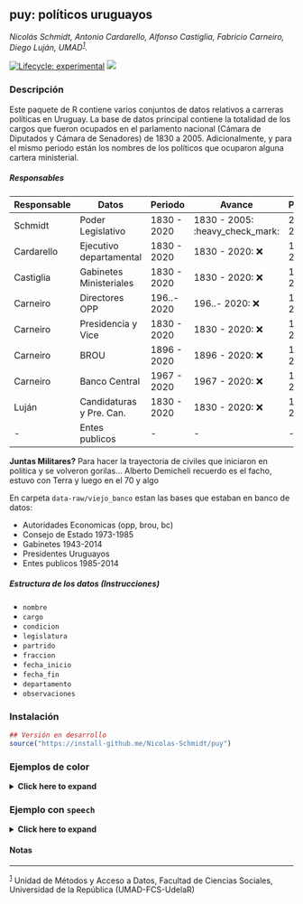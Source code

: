 
<!-- README.md is generated from README.Rmd. Please edit that file -->

## puy: políticos uruguayos

*Nicolás Schmidt, Antonio Cardarello, Alfonso Castiglia, Fabricio
Carneiro, Diego Luján,
UMAD<sup><a id="fnr.1" class="footref" href="#fn.1">1</a></sup>.*

<!-- badges: start -->

[![Lifecycle:
experimental](https://img.shields.io/badge/lifecycle-experimental-orange.svg)](https://www.tidyverse.org/lifecycle/#experimental)
[![](https://img.shields.io/badge/devel%20version-0.1.0-orange.svg)](https://github.com/Nicolas-Schmidt/puy)
<!-- badges: end -->

### Descripción

Este paquete de R contiene varios conjuntos de datos relativos a
carreras políticas en Uruguay. La base de datos principal contiene la
totalidad de los cargos que fueron ocupados en el parlamento nacional
(Cámara de Diputados y Cámara de Senadores) de 1830 a 2005.
Adicionalmente, y para el mismo periodo están los nombres de los
políticos que ocuparon alguna cartera ministerial.

##### Responsables

| Responsable | Datos                    | Periodo     | Avance                            | Pendiente              | Status           |
| ----------- | ------------------------ | ----------- | --------------------------------- | ---------------------- | ---------------- |
| Schmidt     | Poder Legislativo        | 1830 - 2020 | 1830 - 2005: :heavy\_check\_mark: | 2006 - 2020: :warning: | 92% :arrow\_up:  |
| Cardarello  | Ejecutivo departamental  | 1830 - 2020 | 1830 - 2020: :x:                  | 1830 - 2020: :warning: | 0% :arrow\_down: |
| Castiglia   | Gabinetes Ministeriales  | 1830 - 2020 | 1830 - 2020: :x:                  | 1830 - 2020: :warning: | 0% :arrow\_down: |
| Carneiro    | Directores OPP           | 196..- 2020 | 196..- 2020: :x:                  | 196..- 2020: :warning: | 0% :arrow\_down: |
| Carneiro    | Presidencia y Vice       | 1830 - 2020 | 1830 - 2020: :x:                  | 1830 - 2020: :warning: | 0% :arrow\_down: |
| Carneiro    | BROU                     | 1896 - 2020 | 1896 - 2020: :x:                  | 1896 - 2020: :warning: | 0% :arrow\_down: |
| Carneiro    | Banco Central            | 1967 - 2020 | 1967 - 2020: :x:                  | 1967 - 2020: :warning: | 0% :arrow\_down: |
| Luján       | Candidaturas y Pre. Can. | 1830 - 2020 | 1830 - 2020: :x:                  | 1830 - 2020: :warning: | 0% :arrow\_down: |
| \-          | Entes publicos           | \-          | \-                                | \-                     | \-               |

**Juntas Militares?** Para hacer la trayectoria de civiles que iniciaron
en politica y se volveron gorilas… Alberto Demicheli recuerdo es el
facho, estuvo con Terra y luego en el 70 y algo

En carpeta `data-raw/viejo_banco` estan las bases que estaban en banco
de datos:

  - Autoridades Economicas (opp, brou, bc)
  - Consejo de Estado 1973-1985
  - Gabinetes 1943-2014
  - Presidentes Uruguayos
  - Entes publicos 1985-2014

##### Estructura de los datos (Instrucciones)

  - `nombre`
  - `cargo`
  - `condicion`
  - `legislatura`
  - `partrido`
  - `fraccion`
  - `fecha_inicio`
  - `fecha_fin`
  - `departamento`
  - `observaciones`

### Instalación

``` r
## Versión en desarrollo
source("https://install-github.me/Nicolas-Schmidt/puy")
```

### Ejemplos de color

<details>

<summary><b><a style="cursor: pointer;">Click here to expand </a></b>
</summary>

``` r
library(puy)

vars <- c("legislador2", "camara", "condicion", "departamento", 
          "fecha_inicio", "fecha_fin", "partido", "legislatura")

str(politicos[, vars], 15)
#> 'data.frame':    6771 obs. of  8 variables:
#>  $ legislador2 : chr  "ABADIE SANTOS, Horacio" "ABADIE SANTOS, Horacio" "ABDALA, Washington" "ABDALA, Washington" ...
#>  $ camara      : chr  "Diputados" "Diputados" "Diputados" "Diputados" ...
#>  $ condicion   : chr  "Titular" "Titular" "Titular" "Titular" ...
#>  $ departamento: chr  "Montevideo" "Tacuarembo" "Montevideo" "Montevideo" ...
#>  $ fecha_inicio: chr  "18 de mayo de 1934" "2 de julio de 1934" "15 de febrero de 1995" "15 de febrero de 2000" ...
#>  $ fecha_fin   : chr  "1 de julio de 1934" "24 de noviembre de 1936" "14 de febrero de 2000" "14 de febrero de 2005" ...
#>  $ partido     : chr  "Partido Colorado" "Partido Colorado" "Partido Colorado" "Partido Colorado" ...
#>  $ legislatura : num  32 32 44 45 46 30 29 30 20 23 ...



## ~~~~~~~~~~~~~~~~~~~~~~~~~~~~
## legislador más prolifico
## ~~~~~~~~~~~~~~~~~~~~~~~~~~~~

politicos2 <-
    politicos %>% 
    select(legislador2, legislatura, partido, camara) %>% 
    filter(partido != "") %>% 
    distinct() %>% 
    na.omit() %>% 
    split(.$legislador2)
    
set <- politicos2[[which.max(lapply(politicos2, nrow))]]
rownames(set) <- NULL

legis <- unique(set$legislatura)
cat("\nLegislaturas:\n", " numero  : ", legis, "\n", " cantidad: ", length(legis))
#> 
#> Legislaturas:
#>   numero  :  19 20 21 22 23 24 25 26 27 28 29 30 32 33 
#>   cantidad:  14


set
#>       legislador2 legislatura                  partido    camara
#> 1  ESPALTER, Jose          19         Partido Colorado Diputados
#> 2  ESPALTER, Jose          20         Partido Colorado Diputados
#> 3  ESPALTER, Jose          21         Partido Colorado Diputados
#> 4  ESPALTER, Jose          21         Partido Colorado    Senado
#> 5  ESPALTER, Jose          22         Partido Colorado    Senado
#> 6  ESPALTER, Jose          23         Partido Colorado    Senado
#> 7  ESPALTER, Jose          24         Partido Colorado    Senado
#> 8  ESPALTER, Jose          25         Partido Colorado    Senado
#> 9  ESPALTER, Jose          26         Partido Colorado Diputados
#> 10 ESPALTER, Jose          26         Partido Colorado    Senado
#> 11 ESPALTER, Jose          27         Partido Colorado    Senado
#> 12 ESPALTER, Jose          28         Partido Colorado    Senado
#> 13 ESPALTER, Jose          29 Partido Colorado Radical Diputados
#> 14 ESPALTER, Jose          30 Partido Colorado Radical Diputados
#> 15 ESPALTER, Jose          32         Partido Colorado    Senado
#> 16 ESPALTER, Jose          33         Partido Colorado    Senado


## ~~~~~~~~~~~~~~~~~~~~~~~~~~~~
## legislador más party-volat
## ~~~~~~~~~~~~~~~~~~~~~~~~~~~~


set2 <-  do.call(rbind, politicos2[lengths(lapply(politicos2, function(x){unique(x$partido)})) == 3])
rownames(set2) <- NULL
unique(set2$legislador2)
#>  [1] "ALONSO, Nelson"         "ARISMENDI, Rodney"      "BATALLA, Hugo"         
#>  [4] "ERRO, Enrique"          "FAU, Yamandu"           "MIERES, Pablo"         
#>  [7] "PRANDO, Carlos Maria"   "PRIETO, Baltasar"       "ROBALLO, Alba"         
#> [10] "RODRIGUEZ, Enrique"     "SANTAMARINA, Eden Melo"


print(set2 %>% select(-legislatura, -camara) %>% distinct())
#>               legislador2                            partido
#> 1          ALONSO, Nelson                   Partido Colorado
#> 2          ALONSO, Nelson              Partido Frente Amplio
#> 3          ALONSO, Nelson Partido por el Gobierno del Pueblo
#> 4       ARISMENDI, Rodney      Partido Comunista del Uruguay
#> 5       ARISMENDI, Rodney     Frente Izquierda de Liberacion
#> 6       ARISMENDI, Rodney              Partido Frente Amplio
#> 7           BATALLA, Hugo                   Partido Colorado
#> 8           BATALLA, Hugo        Partido Democrata Cristiano
#> 9           BATALLA, Hugo Partido Por el Gobierno del Pueblo
#> 10          ERRO, Enrique                   Partido Nacional
#> 11          ERRO, Enrique              Partido Union Popular
#> 12          ERRO, Enrique              Partido Frente Amplio
#> 13           FAU, Yamandu              Partido Frente Amplio
#> 14           FAU, Yamandu Partido por el Gobierno del Pueblo
#> 15           FAU, Yamandu                   Partido Colorado
#> 16          MIERES, Pablo              Partido Frente Amplio
#> 17          MIERES, Pablo Partido Por el Gobierno del Pueblo
#> 18          MIERES, Pablo              Partido Nuevo Espacio
#> 19   PRANDO, Carlos Maria                   Partido Colorado
#> 20   PRANDO, Carlos Maria    Partido Colorado General Rivera
#> 21   PRANDO, Carlos Maria Partido por la Tradicion Coloradal
#> 22       PRIETO, Baltasar              Partido Frente Amplio
#> 23       PRIETO, Baltasar Partido Por el Gobierno del Pueblo
#> 24       PRIETO, Baltasar                   Partido Colorado
#> 25          ROBALLO, Alba                   Partido Colorado
#> 26          ROBALLO, Alba        Partido Democrata Cristiano
#> 27          ROBALLO, Alba              Partido Frente Amplio
#> 28     RODRIGUEZ, Enrique      Partido Comunista del Uruguay
#> 29     RODRIGUEZ, Enrique     Frente Izquierda de Liberacion
#> 30     RODRIGUEZ, Enrique              Partido Frente Amplio
#> 31 SANTAMARINA, Eden Melo              Partido Frente Amplio
#> 32 SANTAMARINA, Eden Melo Partido Por el Gobierno del Pueblo
#> 33 SANTAMARINA, Eden Melo                   Partido Colorado

# global
table(sapply(politicos2, function(x){length(unique(x$partido))}))
#> 
#>    1    2    3 
#> 2576   56   11



## ~~~~~~~~~~~~~~~~~~~~~~~~~~~~
## Frecuencia de nombres
## ~~~~~~~~~~~~~~~~~~~~~~~~~~~~

puy_nombres()
#>         nombre cantidad porcentaje
#>   1:    Carlos      118       3.60
#>   2:      Jose      110       3.36
#>   3:      Juan      101       3.08
#>   4:      Luis       82       2.50
#>   5: Francisco       72       2.20
#>  ---                              
#> 783:  Yeanneth        1       0.03
#> 784:   Yolanda        1       0.03
#> 785:    Zelmar        1       0.03
#> 786:     Zoilo        1       0.03
#> 787:     Zulma        1       0.03



## ~~~~~~~~~~~~~~~~~~~~~~~~~~~~
## Legislaturas
## ~~~~~~~~~~~~~~~~~~~~~~~~~~~~

legislaturas
#>    legislatura     inicio        fin dias
#> 1            1 1830-10-19 1834-02-14 1214
#> 2            2 1834-02-15 1837-02-14 1095
#> 3            3 1837-02-15 1841-10-26 1714
#> 4            4 1841-10-27 1843-02-14  475
#> 5            5 1843-02-15 1846-02-14 1095
#> 6            6 1852-02-15 1855-02-14 1095
#> 7            7 1855-02-15 1858-02-14 1095
#> 8            8 1858-02-15 1861-02-14 1095
#> 9            9 1861-02-15 1864-02-14 1094
#> 10          10 1868-02-15 1873-02-14 1826
#> 11          11 1873-02-15 1876-02-14 1094
#> 12          12 1876-02-15 1876-03-09   23
#> 13          13 1879-02-15 1882-02-14 1095
#> 14          14 1882-02-15 1885-02-14 1095
#> 15          15 1885-02-15 1888-02-14 1094
#> 16          16 1888-02-15 1891-02-14 1095
#> 17          17 1891-02-15 1894-02-14 1095
#> 18          18 1894-02-15 1897-02-14 1095
#> 19          19 1897-02-15 1898-02-10  360
#> 20          20 1899-02-15 1902-02-14 1094
#> 21          21 1902-02-15 1905-02-14 1095
#> 22          22 1905-02-15 1908-02-14 1094
#> 23          23 1908-02-15 1911-02-14 1095
#> 24          24 1911-02-15 1914-02-14 1095
#> 25          25 1914-02-15 1917-02-14 1095
#> 26          26 1917-02-15 1920-02-14 1094
#> 27          27 1920-02-15 1923-02-14 1095
#> 28          28 1923-02-15 1926-02-14 1095
#> 29          29 1926-02-15 1929-02-14 1095
#> 30          30 1929-02-15 1932-02-14 1094
#> 31          31 1932-02-15 1933-03-31  410
#> 32          32 1934-05-18 1938-05-24 1467
#> 33          33 1938-05-25 1942-02-21 1368
#> 34          34 1943-02-15 1947-02-14 1460
#> 35          35 1947-02-15 1951-02-14 1460
#> 36          36 1951-02-15 1955-02-14 1460
#> 37          37 1955-02-15 1959-02-14 1460
#> 38          38 1959-02-15 1963-02-14 1460
#> 39          39 1963-02-15 1967-02-14 1460
#> 40          40 1967-02-15 1972-02-14 1825
#> 41          41 1972-02-15 1973-06-27  498
#> 42          42 1985-02-15 1990-02-14 1825
#> 43          43 1990-02-15 1995-02-14 1825
#> 44          44 1995-02-15 2000-02-14 1825
#> 45          45 2000-02-15 2005-02-14 1826
#> 46          46 2005-02-15 2010-02-14 1825
```

</details>

<p>

</p>

### Ejemplo con `speech`

<details>

<summary><b><a style="cursor: pointer;">Click here to expand </a></b>
</summary>

``` r
url_speech <- "https://parlamento.gub.uy/documentosyleyes/documentos/diario-de-sesion/senadores/2094/IMG/0?width=800&height=600&hl=en_US1&iframe=true&rel=nofollow" 
floor_speech <- speech::speech_build(file = url_speech, compiler = TRUE) 

str(floor_speech)
#> tibble (S3: tbl_df/tbl/data.frame/puy)
#>  $ legislator : chr [1:21] "ARISMENDI" "ATCHUGARRY" "BERGSTEIN" "BERTOLINI" ...
#>  $ legislature: num [1:21] 44 44 44 44 44 44 44 44 44 44 ...
#>  $ chamber    : chr [1:21] "CAMARA DE SENADORES" "CAMARA DE SENADORES" "CAMARA DE SENADORES" "CAMARA DE SENADORES" ...
#>  $ date       : Date[1:21], format: "1999-09-15" "1999-09-15" ...
#>  $ id         : chr [1:21] "0?width=800&height=600&hl=en_US1&iframe=true&rel=nofollow" "0?width=800&height=600&hl=en_US1&iframe=true&rel=nofollow" "0?width=800&height=600&hl=en_US1&iframe=true&rel=nofollow" "0?width=800&height=600&hl=en_US1&iframe=true&rel=nofollow" ...
#>  $ speech     : chr [1:21] "SEÑORA ARISMENDI. Pido la palabra para una moción de orden. CAMARA DE SENADORES C.S.28115 de Setiembre de 1999 "| __truncated__ "SEÑOR ATCHUGARRY. Pido la palabra para fundar el voto. SEÑOR ATCHUGARRY. En el mismo sentido que se ha hecho ex"| __truncated__ "SEÑOR BERGSTEIN. Pido la palabra para referirme a la moción. SEÑOR BERGSTEIN. La moción que acaba de presentar "| __truncated__ "SEÑOR BERTOLINI. Pido la palabra. SEÑOR BERTOLINI. Dado que me interesa mucho el tratamiento del tema que han p"| __truncated__ ...


## ~~~~~~~~~~~~~~~~~~~~~~~~~~~~
## add party and complete name
## ~~~~~~~~~~~~~~~~~~~~~~~~~~~~

floor_speech <- left_join(floor_speech, as_speech_politicos(), by = c("legislator", "legislature"))
    
str(floor_speech)
#> tibble (S3: tbl_df/tbl/data.frame/puy)
#>  $ legislator   : chr [1:23] "ARISMENDI" "ATCHUGARRY" "ATCHUGARRY" "BERGSTEIN" ...
#>  $ legislature  : num [1:23] 44 44 44 44 44 44 44 44 44 44 ...
#>  $ chamber      : chr [1:23] "CAMARA DE SENADORES" "CAMARA DE SENADORES" "CAMARA DE SENADORES" "CAMARA DE SENADORES" ...
#>  $ date         : Date[1:23], format: "1999-09-15" "1999-09-15" ...
#>  $ id           : chr [1:23] "0?width=800&height=600&hl=en_US1&iframe=true&rel=nofollow" "0?width=800&height=600&hl=en_US1&iframe=true&rel=nofollow" "0?width=800&height=600&hl=en_US1&iframe=true&rel=nofollow" "0?width=800&height=600&hl=en_US1&iframe=true&rel=nofollow" ...
#>  $ speech       : chr [1:23] "SEÑORA ARISMENDI. Pido la palabra para una moción de orden. CAMARA DE SENADORES C.S.28115 de Setiembre de 1999 "| __truncated__ "SEÑOR ATCHUGARRY. Pido la palabra para fundar el voto. SEÑOR ATCHUGARRY. En el mismo sentido que se ha hecho ex"| __truncated__ "SEÑOR ATCHUGARRY. Pido la palabra para fundar el voto. SEÑOR ATCHUGARRY. En el mismo sentido que se ha hecho ex"| __truncated__ "SEÑOR BERGSTEIN. Pido la palabra para referirme a la moción. SEÑOR BERGSTEIN. La moción que acaba de presentar "| __truncated__ ...
#>  $ legislator_nc: chr [1:23] "ARISMENDI, Marina" "ATCHUGARRY, Alejandro" "ATCHUGARRY, Alejandro" "BERGSTEIN, Nahum" ...
#>  $ party        : chr [1:23] "Partido Frente Amplio" "Partido Colorado" "Partido Colorado" "Partido Colorado" ...
```

</details>

<p>

</p>

#### Notas

-----

<sup><a id="fn.1" href="#fnr.1">1</a></sup> Unidad de Métodos y Acceso a
Datos, Facultad de Ciencias Sociales, Universidad de la República
(UMAD-FCS-UdelaR)
